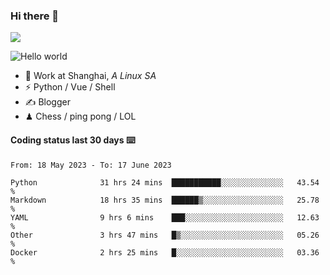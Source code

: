 ### Hi there 👋
![](https://komarev.com/ghpvc/?username=Xuhandsome)


<img src="https://github-readme-stats.vercel.app/api?username=XuHandsome&show_icons=true&theme=merko" alt="Hello world">

<br/>

- 🍻  Work at Shanghai, _A Linux SA_
- ⚡  Python / Vue / Shell
- ✍️  Blogger
- ♟  Chess / ping pong / LOL

#### Coding status last 30 days ⌨️

<!--START_SECTION:waka-->

```text
From: 18 May 2023 - To: 17 June 2023

Python              31 hrs 24 mins  ███████████░░░░░░░░░░░░░░   43.54 %
Markdown            18 hrs 35 mins  ██████▒░░░░░░░░░░░░░░░░░░   25.78 %
YAML                9 hrs 6 mins    ███░░░░░░░░░░░░░░░░░░░░░░   12.63 %
Other               3 hrs 47 mins   █▒░░░░░░░░░░░░░░░░░░░░░░░   05.26 %
Docker              2 hrs 25 mins   █░░░░░░░░░░░░░░░░░░░░░░░░   03.36 %
```

<!--END_SECTION:waka-->
